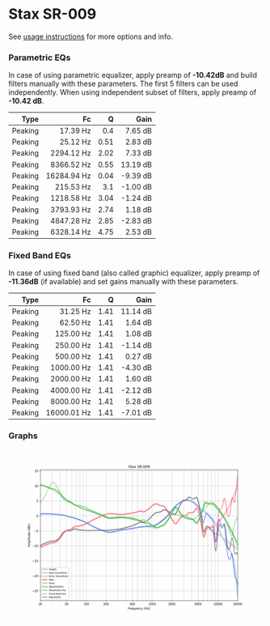 # Stax SR-009
See [usage instructions](https://github.com/jaakkopasanen/AutoEq#usage) for more options and info.

### Parametric EQs
In case of using parametric equalizer, apply preamp of **-10.42dB** and build filters manually
with these parameters. The first 5 filters can be used independently.
When using independent subset of filters, apply preamp of **-10.42 dB**.

| Type    | Fc          |    Q | Gain     |
|--------:|------------:|-----:|---------:|
| Peaking | 17.39 Hz    | 0.4  | 7.65 dB  |
| Peaking | 25.12 Hz    | 0.51 | 2.83 dB  |
| Peaking | 2294.12 Hz  | 2.02 | 7.33 dB  |
| Peaking | 8366.52 Hz  | 0.55 | 13.19 dB |
| Peaking | 16284.94 Hz | 0.04 | -9.39 dB |
| Peaking | 215.53 Hz   | 3.1  | -1.00 dB |
| Peaking | 1218.58 Hz  | 3.04 | -1.24 dB |
| Peaking | 3793.93 Hz  | 2.74 | 1.18 dB  |
| Peaking | 4847.28 Hz  | 2.85 | -2.83 dB |
| Peaking | 6328.14 Hz  | 4.75 | 2.53 dB  |

### Fixed Band EQs
In case of using fixed band (also called graphic) equalizer, apply preamp of **-11.36dB**
(if available) and set gains manually with these parameters.

| Type    | Fc          |    Q | Gain     |
|--------:|------------:|-----:|---------:|
| Peaking | 31.25 Hz    | 1.41 | 11.14 dB |
| Peaking | 62.50 Hz    | 1.41 | 1.64 dB  |
| Peaking | 125.00 Hz   | 1.41 | 1.08 dB  |
| Peaking | 250.00 Hz   | 1.41 | -1.14 dB |
| Peaking | 500.00 Hz   | 1.41 | 0.27 dB  |
| Peaking | 1000.00 Hz  | 1.41 | -4.30 dB |
| Peaking | 2000.00 Hz  | 1.41 | 1.60 dB  |
| Peaking | 4000.00 Hz  | 1.41 | -2.12 dB |
| Peaking | 8000.00 Hz  | 1.41 | 5.28 dB  |
| Peaking | 16000.01 Hz | 1.41 | -7.01 dB |

### Graphs
![](./Stax%20SR-009.png)